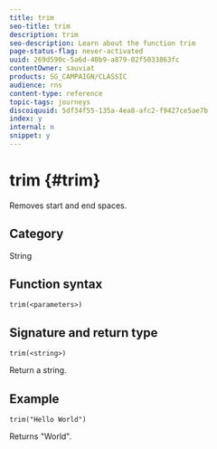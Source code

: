 ```yaml
---
title: trim
seo-title: trim
description: trim
seo-description: Learn about the function trim
page-status-flag: never-activated
uuid: 269d590c-5a6d-40b9-a879-02f5033863fc
contentOwner: sauviat
products: SG_CAMPAIGN/CLASSIC
audience: rns
content-type: reference
topic-tags: journeys
discoiquuid: 5df34f55-135a-4ea8-afc2-f9427ce5ae7b
index: y
internal: n
snippet: y
---
```


# trim {#trim}

Removes start and end spaces.

## Category

String

## Function syntax

`trim(<parameters>)`

## Signature and return type

`trim(<string>)`

Return a string.

## Example

`trim("Hello World")`

Returns "World".
